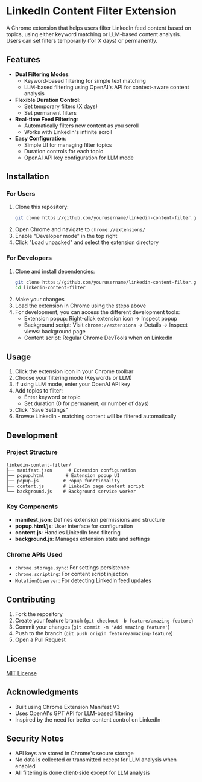 # LinkedIn Content Filter Extension

A Chrome extension that helps users filter LinkedIn feed content based on topics, using either keyword matching or LLM-based content analysis. Users can set filters temporarily (for X days) or permanently.

## Features

- **Dual Filtering Modes**:
  - Keyword-based filtering for simple text matching
  - LLM-based filtering using OpenAI's API for context-aware content analysis
- **Flexible Duration Control**:
  - Set temporary filters (X days)
  - Set permanent filters
- **Real-time Feed Filtering**:
  - Automatically filters new content as you scroll
  - Works with LinkedIn's infinite scroll
- **Easy Configuration**:
  - Simple UI for managing filter topics
  - Duration controls for each topic
  - OpenAI API key configuration for LLM mode

## Installation

### For Users
1. Clone this repository:
   ```bash
   git clone https://github.com/yourusername/linkedin-content-filter.git
   ```
2. Open Chrome and navigate to `chrome://extensions/`
3. Enable "Developer mode" in the top right
4. Click "Load unpacked" and select the extension directory

### For Developers
1. Clone and install dependencies:
   ```bash
   git clone https://github.com/yourusername/linkedin-content-filter.git
   cd linkedin-content-filter
   ```
2. Make your changes
3. Load the extension in Chrome using the steps above
4. For development, you can access the different development tools:
   - Extension popup: Right-click extension icon → Inspect popup
   - Background script: Visit `chrome://extensions` → Details → Inspect views: background page
   - Content script: Regular Chrome DevTools when on LinkedIn

## Usage

1. Click the extension icon in your Chrome toolbar
2. Choose your filtering mode (Keywords or LLM)
3. If using LLM mode, enter your OpenAI API key
4. Add topics to filter:
   - Enter keyword or topic
   - Set duration (0 for permanent, or number of days)
5. Click "Save Settings"
6. Browse LinkedIn - matching content will be filtered automatically

## Development

### Project Structure
```
linkedin-content-filter/
├── manifest.json      # Extension configuration
├── popup.html        # Extension popup UI
├── popup.js         # Popup functionality
├── content.js       # LinkedIn page content script
└── background.js    # Background service worker
```

### Key Components

- **manifest.json**: Defines extension permissions and structure
- **popup.html/js**: User interface for configuration
- **content.js**: Handles LinkedIn feed filtering
- **background.js**: Manages extension state and settings

### Chrome APIs Used

- `chrome.storage.sync`: For settings persistence
- `chrome.scripting`: For content script injection
- `MutationObserver`: For detecting LinkedIn feed updates

## Contributing

1. Fork the repository
2. Create your feature branch (`git checkout -b feature/amazing-feature`)
3. Commit your changes (`git commit -m 'Add amazing feature'`)
4. Push to the branch (`git push origin feature/amazing-feature`)
5. Open a Pull Request

## License

[MIT License](LICENSE)

## Acknowledgments

- Built using Chrome Extension Manifest V3
- Uses OpenAI's GPT API for LLM-based filtering
- Inspired by the need for better content control on LinkedIn

## Security Notes

- API keys are stored in Chrome's secure storage
- No data is collected or transmitted except for LLM analysis when enabled
- All filtering is done client-side except for LLM analysis